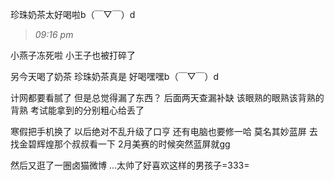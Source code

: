 珍珠奶茶太好喝啦b（￣▽￣）d　
<!--more-->

>*09:16 pm*

小燕子冻死啦
小王子也被打碎了

另今天喝了奶茶
珍珠奶茶真是
好喝嘿嘿b（￣▽￣）d　

计网都要看腻了
但是总觉得漏了东西？
后面两天查漏补缺
该眼熟的眼熟该背熟的背熟
考试能拿到的分别粗心给丢了

寒假把手机换了
以后绝对不乱升级了口亨
还有电脑也要修一哈
莫名其妙蓝屏
去找金碧辉煌那个叔叔看一下
2月美赛的时候突然蓝屏就gg

然后又逛了一圈卤猫微博
...太帅了好喜欢这样的男孩子=333=